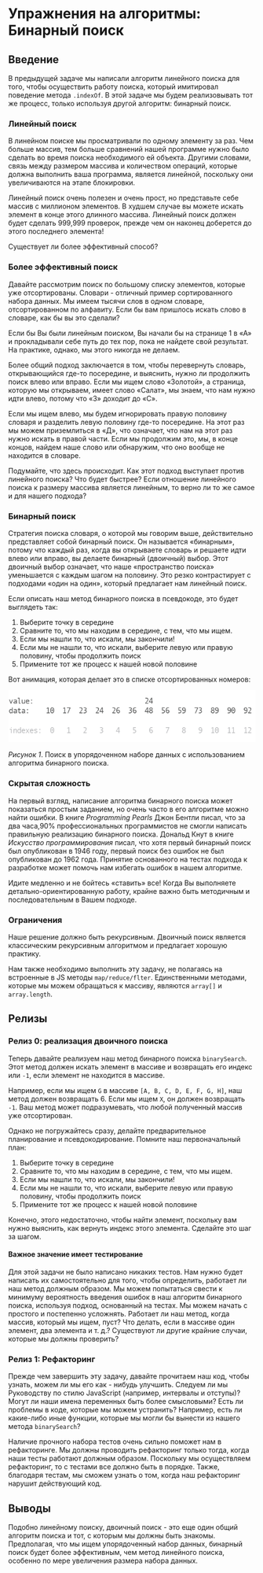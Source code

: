 # Упражнения на алгоритмы: Бинарный поиск

## Введение

В предыдущей задаче мы написали алгоритм линейного поиска для того, чтобы осуществить работу поиска, который имитировал поведение метода `.indexOf`. В этой задаче мы будем реализовывать тот же процесс, только используя другой алгоритм: бинарный поиск.

### Линейный поиск

В линейном поиске мы просматривали по одному элементу за раз. Чем больше массив, тем больше сравнений нашей программе нужно было сделать во время поиска необходимого ей объекта. Другими словами, связь между размером массива и количеством операций, которые должна выполнить ваша программа, является линейной, поскольку они увеличиваются на этапе блокировки.

Линейный поиск очень полезен и очень прост, но представьте себе массив с миллионом элементов. В худшем случае вы можете искать элемент в конце этого длинного массива. Линейный поиск должен будет сделать 999,999 проверок, прежде чем он наконец доберется до этого последнего элемента!

Существует ли более эффективный способ?

### Более эффективный поиск

Давайте рассмотрим поиск по большому списку элементов, которые уже отсортированы. Словари - отличный пример сортированного набора данных. Мы имеем тысячи слов в одном словаре, отсортированном по алфавиту. Если бы вам пришлось искать слово в словаре, как бы вы это сделали?

Если бы Вы были линейным поиском, Вы начали бы на странице 1 в «А» и прокладывали себе путь до тех пор, пока не найдете свой результат. На практике, однако, мы этого никогда не делаем.

Более общий подход заключается в том, чтобы перевернуть словарь, открывающийся где-то посередине, и выяснить, нужно ли продолжить поиск влево или вправо. Если мы ищем слово «Золотой», а страница, которую мы открываем, имеет слово «Салат», мы знаем, что нам нужно идти влево, потому что «З» доходит до «С».

Если мы ищем влево, мы будем игнорировать правую половину словаря и разделить левую половину где-то посередине. На этот раз мы можем приземлиться в «Д», что означает, что нам на этот раз нужно искать в правой части. Если мы продолжим это, мы, в конце концов, найдем наше слово или обнаружим, что оно вообще не находится в словаре.

Подумайте, что здесь происходит. Как этот подход выступает против линейного поиска? Что будет быстрее? Если отношение линейного поиска к размеру массива является линейным, то верно ли то же самое и для нашего подхода?




### Бинарный поиск

Стратегия поиска словаря, о которой мы говорим выше, действительно представляет собой бинарный поиск. Он называется «бинарным», потому что каждый раз, когда вы открываете словарь и решаете идти влево или вправо, вы делаете бинарный (двоичный) выбор. Этот двоичный выбор означает, что наше «пространство поиска» уменьшается с каждым шагом на половину. Это резко контрастирует с подходами «один на один», который предлагает нам линейный поиск.

Если описать наш метод бинарного поиска в псевдокоде, это будет выглядеть так:

 1. Выберите точку в середине
 2. Сравните то, что мы находим в середине, с тем, что мы ищем.
 3. Если мы нашли то, что искали, мы закончили!
 4. Если мы не нашли то, что искали, выберите левую или правую половину, чтобы продолжить поиск
 5. Примените тот же процесс к нашей новой половине

Вот анимация, которая делает это в списке отсортированных номеров:

![анимация бинарного поиска](readme-assets/binary-search.gif)

*Рисунок 1*. Поиск в упорядоченном наборе данных с использованием алгоритма бинарного поиска.


### Скрытая сложность

На первый взгляд, написание алгоритма бинарного поиска может показаться простым заданием, но очень часто в его алгоритме можно найти ошибки. В книге *Programming Pearls* Джон Бентли писал, что за два часа,90% профессиональных программистов не смогли написать правильную реализацию бинарного поиска. Дональд Кнут в книге *Искусство программирования* писал, что хотя первый бинарный поиск был опубликован в 1946 году, первый поиск без ошибок не был опубликован до 1962 года. Принятие основанного на тестах подхода к разработке может помочь нам избегать ошибок в нашем алгоритме.

Идите медленно и не бойтесь «ставить» все! Когда Вы выполняете детально-ориентированную работу, крайне важно быть методичным и последовательным в Вашем подходе.

### Ограничения

Наше решение должно быть рекурсивным. Двоичный поиск является классическим рекурсивным алгоритмом и предлагает хорошую практику.

Нам также необходимо выполнить эту задачу, не полагаясь на встроенные в JS методы  `map/reduce/flter`. Единственными методами, которые мы можем обращаться к массиву, являются `array[]` и `array.length`.

## Релизы
### Релиз 0: реализация двоичного поиска

Теперь давайте реализуем наш метод бинарного поиска `binarySearch`. Этот метод должен искать элемент в массиве и возвращать его индекс или `-1`, если элемент не находится в массиве.

Например, если мы ищем `G` в массиве `[A, B, C, D, E, F, G, H]`, наш метод должен возвращать 6. Если мы ищем `X`, он должен возвращать `-1`. Ваш метод может подразумевать, что любой полученный массив уже отсортирован.

Однако не погружайтесь сразу, делайте предварительное планирование и псевдокодирование. Помните наш первоначальный план:

 1. Выберите точку в середине
 2. Сравните то, что мы находим в середине, с тем, что мы ищем.
 3. Если мы нашли то, что искали, мы закончили!
 4. Если мы не нашли то, что искали, выберите левую или правую половину, чтобы продолжить поиск
 5. Примените тот же процесс к нашей новой половине

Конечно, этого недостаточно, чтобы найти элемент, поскольку вам нужно выяснить, как вернуть индекс этого элемента. Сделайте это шаг за шагом.

#### Важное значение имеет тестирование

Для этой задачи не было написано никаких тестов. Нам нужно будет написать их самостоятельно для того, чтобы определить, работает ли наш метод должным образом. Мы можем попытаться свести к минимуму вероятность введения ошибок в наш алгоритм бинарного поиска, используя подход, основанный на тестах. Мы можем начать с простого и постепенно усложнять. Работает ли наш метод, когда массив, который мы ищем, пуст? Что делать, если в массиве один элемент, два элемента и т. д.? Существуют ли другие крайние случаи, которые мы должны проверить?

### Релиз 1: Рефакторинг

Прежде чем завершить эту задачу, давайте прочитаем наш код, чтобы узнать, можем ли мы его как - нибудь улучшить. Следуем ли мы Руководству по стилю JavaScript (например, интервалы и отступы)? Могут ли наши имена переменных быть более смысловыми? Есть ли проблемы в коде, которые мы можем устранить? Например, есть ли какие-либо иные функции, которые мы могли бы вынести из нашего метода `binarySearch`?

Наличие прочного набора тестов очень сильно поможет нам в рефакторинге. Мы должны проводить рефакторинг только тогда, когда наши тесты работают должным образом. Поскольку мы осуществляем рефакторинг, то с тестами все должно быть в порядке. Также, благодаря тестам, мы сможем узнать о том, когда наш рефакторинг нарушит действующий код.


## Выводы

Подобно линейному поиску, двоичный поиск - это еще один общий алгоритм поиска и тот, с которым мы должны быть знакомы. Предполагая, что мы ищем упорядоченный набор данных, бинарный поиск будет более эффективным, чем метод линейного поиска, особенно по мере увеличения размера набора данных.
